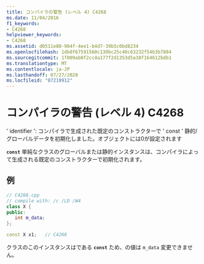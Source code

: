 ```yaml
---
title: コンパイラの警告 (レベル 4) C4268
ms.date: 11/04/2016
f1_keywords:
- C4268
helpviewer_keywords:
- C4268
ms.assetid: d0511e80-904f-4ee1-b4d7-39b5c0bd8234
ms.openlocfilehash: 1db8f67591560c130bc25c40c63232f54b3b7884
ms.sourcegitcommit: 1f009ab0f2cc4a177f2d1353d5a38f164612bdb1
ms.translationtype: MT
ms.contentlocale: ja-JP
ms.lasthandoff: 07/27/2020
ms.locfileid: "87219912"
---
```

# <a name="compiler-warning-level-4-c4268"></a>コンパイラの警告 (レベル 4) C4268

' identifier ': コンパイラで生成された既定のコンストラクターで ' const ' 静的/グローバルデータを初期化しました。オブジェクトには0が設定されます

**`const`** 単純なクラスのグローバルまたは静的インスタンスは、コンパイラによって生成される既定のコンストラクターで初期化されます。

## <a name="example"></a>例

```cpp
// C4268.cpp
// compile with: /c /LD /W4
class X {
public:
   int m_data;
};

const X x1;   // C4268
```

クラスのこのインスタンスはである **`const`** ため、の値は `m_data` 変更できません。
